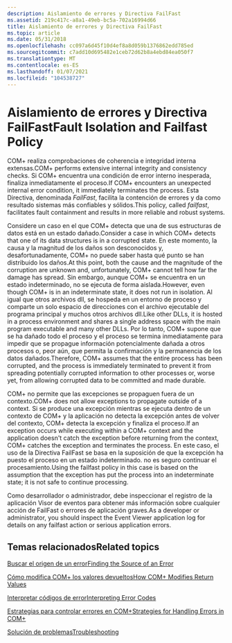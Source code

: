 ```yaml
---
description: Aislamiento de errores y Directiva FailFast
ms.assetid: 219c417c-a8a1-49eb-bc5a-702a16994d66
title: Aislamiento de errores y Directiva FailFast
ms.topic: article
ms.date: 05/31/2018
ms.openlocfilehash: cc097a6d45f10d4ef8a8d059b1376862edd785ed
ms.sourcegitcommit: c7add10d695482e1ceb72d62b8a4ebd84ea050f7
ms.translationtype: MT
ms.contentlocale: es-ES
ms.lasthandoff: 01/07/2021
ms.locfileid: "104538727"
---
```

# <a name="fault-isolation-and-failfast-policy"></a><span data-ttu-id="4955e-103">Aislamiento de errores y Directiva FailFast</span><span class="sxs-lookup"><span data-stu-id="4955e-103">Fault Isolation and Failfast Policy</span></span>

<span data-ttu-id="4955e-104">COM+ realiza comprobaciones de coherencia e integridad interna extensas.</span><span class="sxs-lookup"><span data-stu-id="4955e-104">COM+ performs extensive internal integrity and consistency checks.</span></span> <span data-ttu-id="4955e-105">Si COM+ encuentra una condición de error interno inesperada, finaliza inmediatamente el proceso.</span><span class="sxs-lookup"><span data-stu-id="4955e-105">If COM+ encounters an unexpected internal error condition, it immediately terminates the process.</span></span> <span data-ttu-id="4955e-106">Esta Directiva, denominada *FailFast*, facilita la contención de errores y da como resultado sistemas más confiables y sólidos.</span><span class="sxs-lookup"><span data-stu-id="4955e-106">This policy, called *failfast*, facilitates fault containment and results in more reliable and robust systems.</span></span>

<span data-ttu-id="4955e-107">Considere un caso en el que COM+ detecta que una de sus estructuras de datos está en un estado dañado.</span><span class="sxs-lookup"><span data-stu-id="4955e-107">Consider a case in which COM+ detects that one of its data structures is in a corrupted state.</span></span> <span data-ttu-id="4955e-108">En este momento, la causa y la magnitud de los daños son desconocidos y, desafortunadamente, COM+ no puede saber hasta qué punto se han distribuido los daños.</span><span class="sxs-lookup"><span data-stu-id="4955e-108">At this point, both the cause and the magnitude of the corruption are unknown and, unfortunately, COM+ cannot tell how far the damage has spread.</span></span> <span data-ttu-id="4955e-109">Sin embargo, aunque COM+ se encuentra en un estado indeterminado, no se ejecuta de forma aislada.</span><span class="sxs-lookup"><span data-stu-id="4955e-109">However, even though COM+ is in an indeterminate state, it does not run in isolation.</span></span> <span data-ttu-id="4955e-110">Al igual que otros archivos dll, se hospeda en un entorno de proceso y comparte un solo espacio de direcciones con el archivo ejecutable del programa principal y muchos otros archivos dll.</span><span class="sxs-lookup"><span data-stu-id="4955e-110">Like other DLLs, it is hosted in a process environment and shares a single address space with the main program executable and many other DLLs.</span></span> <span data-ttu-id="4955e-111">Por lo tanto, COM+ supone que se ha dañado todo el proceso y el proceso se termina inmediatamente para impedir que se propague información potencialmente dañada a otros procesos o, peor aún, que permita la confirmación y la permanencia de los datos dañados.</span><span class="sxs-lookup"><span data-stu-id="4955e-111">Therefore, COM+ assumes that the entire process has been corrupted, and the process is immediately terminated to prevent it from spreading potentially corrupted information to other processes or, worse yet, from allowing corrupted data to be committed and made durable.</span></span>

<span data-ttu-id="4955e-112">COM+ no permite que las excepciones se propaguen fuera de un contexto.</span><span class="sxs-lookup"><span data-stu-id="4955e-112">COM+ does not allow exceptions to propagate outside of a context.</span></span> <span data-ttu-id="4955e-113">Si se produce una excepción mientras se ejecuta dentro de un contexto de COM+ y la aplicación no detecta la excepción antes de volver del contexto, COM+ detecta la excepción y finaliza el proceso.</span><span class="sxs-lookup"><span data-stu-id="4955e-113">If an exception occurs while executing within a COM+ context and the application doesn't catch the exception before returning from the context, COM+ catches the exception and terminates the process.</span></span> <span data-ttu-id="4955e-114">En este caso, el uso de la Directiva FailFast se basa en la suposición de que la excepción ha puesto el proceso en un estado indeterminado. no es seguro continuar el procesamiento.</span><span class="sxs-lookup"><span data-stu-id="4955e-114">Using the failfast policy in this case is based on the assumption that the exception has put the process into an indeterminate state; it is not safe to continue processing.</span></span>

<span data-ttu-id="4955e-115">Como desarrollador o administrador, debe inspeccionar el registro de la aplicación Visor de eventos para obtener más información sobre cualquier acción de FailFast o errores de aplicación graves.</span><span class="sxs-lookup"><span data-stu-id="4955e-115">As a developer or administrator, you should inspect the Event Viewer application log for details on any failfast action or serious application errors.</span></span>

## <a name="related-topics"></a><span data-ttu-id="4955e-116">Temas relacionados</span><span class="sxs-lookup"><span data-stu-id="4955e-116">Related topics</span></span>

<dl> <dt>

[<span data-ttu-id="4955e-117">Buscar el origen de un error</span><span class="sxs-lookup"><span data-stu-id="4955e-117">Finding the Source of an Error</span></span>](finding-the-source-of-an-error.md)
</dt> <dt>

[<span data-ttu-id="4955e-118">Cómo modifica COM+ los valores devueltos</span><span class="sxs-lookup"><span data-stu-id="4955e-118">How COM+ Modifies Return Values</span></span>](how-com--modifies-return-values.md)
</dt> <dt>

[<span data-ttu-id="4955e-119">Interpretar códigos de error</span><span class="sxs-lookup"><span data-stu-id="4955e-119">Interpreting Error Codes</span></span>](interpreting-error-codes.md)
</dt> <dt>

[<span data-ttu-id="4955e-120">Estrategias para controlar errores en COM+</span><span class="sxs-lookup"><span data-stu-id="4955e-120">Strategies for Handling Errors in COM+</span></span>](strategies-for-handling-errors-in-com-.md)
</dt> <dt>

[<span data-ttu-id="4955e-121">Solución de problemas</span><span class="sxs-lookup"><span data-stu-id="4955e-121">Troubleshooting</span></span>](troubleshooting-the-com--crm.md)
</dt> </dl>

 

 



